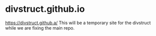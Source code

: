 # divstruct.github.io
https://divstruct.github.a/
This will be a temporary site for the divstruct while we are fixing the main repo.
